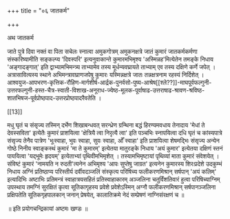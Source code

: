 +++
title = "०६ जातकर्म"

+++

अथ जातकर्म

जाते पुत्रे दिवा नक्तं वा पिता सचेलः स्नात्वा अमुकगोत्रम् अमुकनक्षत्रे जातं कुमारं जातकर्मकर्मणा संस्करिष्यामीति सङ्कल्प्य 'दिवस्परि' इत्यनुवाकान्ते कुमारमभिमृश्य 'अस्मिन्नह'मित्येतेन तमङ्के निधाय 'अङ्गादङ्गात्' इति द्वाभ्यामभिमन्त्र्य ताभ्यामेव तस्य मूर्धन्यवघ्रायते ताभ्याम् एव तस्य दक्षिणे कर्णे जपेत् । अत्रासावित्यस्य स्थाने अभिमन्त्रावघ्राणजपेषु कुमारः यस्मिन्नक्षत्रे जातः तन्नक्षत्रनाम रहस्यं निर्दिशेत् । आश्वयुज-आपभरण-कृत्तिक-रौहिण-मार्गशीर्ष-आर्द्रक-पुनर्वसो-पुष्य-आश्रेष[[श्ले??]]-माघपूर्वफल्गुनी- उत्तरफल्गुनी-हस्त-चैत्र-स्वाती-विशाख-अनूराध-ज्येष्ठ-मूलक-पूर्वाषाढ-उत्तराषाढ-श्रावण-श्रविष्ठ-शातभिषज-पूर्वप्रोष्ठपाद-उत्तरप्रोष्ठपादरैवतेति । 

[[13]]

मधु घृतं च संसृज्य तस्मिन् दर्भेण शिखाबन्धवत् सरन्ध्रेण ग्रन्थिना बद्धं हिरण्यमवधाय तेनादाय 'मेधां ते देवस्सविता' इत्येतैः कुमारं प्राशयित्वा 'क्षेत्रियै त्वा निरृत्यै त्वा' इति पञ्चभिः स्नापयित्वा दधि घृतं च कांस्यपात्रे संसृज्य तेनैव पात्रेण 'भूःस्वाहा, भुवः स्वाहा, सुवः स्वाहा, ओँ स्वाहा' इति प्राशयित्वा शेषमद्भिः संसृज्य अन्येन गोष्ठे निनीय स्वाङ्कस्थं कुमारं 'मा ते कुमारम्' इत्येतया मातुरङ्के निधाय 'अयं कुमार' इत्येतया दक्षिणं स्तनं पाययित्वा 'यद्भूमेः हृदयम्' इत्येताभ्यां पृथिवीमभिमृशेत् । तस्यामभिमृष्टायां पृथिव्यां माता कुमारं संवेशयेत् । संविष्टं कुमारं 'नामयति न रुदती'त्यनेन अभिमृश्य 'आपः सुप्तेषु जाग्रत' इत्यनेन कुमारस्य शिरःप्रदेशे उदकुम्भं निधाय अग्निं प्रतिष्ठाप्य परिस्तीर्य दर्वीवदञ्जलिं संस्कृत्य परिषिच्य फलीकरणमिश्रान् सर्षपान् 'अयं कलिम्' इत्यादिभिः अष्टाभिः प्रतिमन्त्रं स्वाहात्रयसहितं प्रतिस्वाहाकारम् अञ्जलिना चतुर्विंशतिवारं हुत्वा परिषिच्याग्निम् उपस्थाय तमग्निं सुरक्षितं कृत्वा सूतिकागृहस्य प्रवेशे प्रवेशेऽस्मिन् अग्नौ फलीकरणमिश्रान् सर्षपानञ्जलिना प्रक्षिपतेति सूतिकगृहपालकान् जनान् प्रेषयेत्, कालातिक्रमे नेदं सम्प्रेषणं नाग्निसंरक्षणं च ॥

॥ इति प्रयोगचन्द्रिकायां अष्टमः खण्डः ॥

